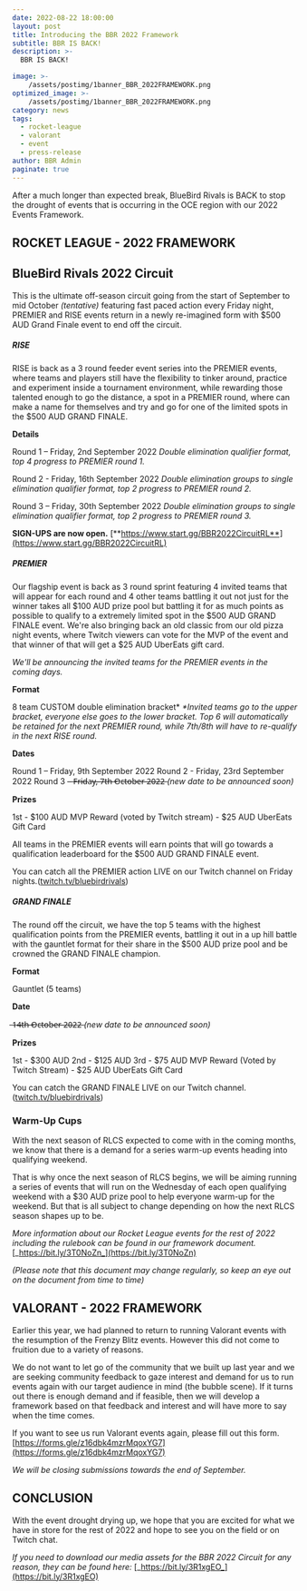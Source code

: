 ```yaml
---
date: 2022-08-22 18:00:00
layout: post
title: Introducing the BBR 2022 Framework
subtitle: BBR IS BACK!
description: >-
  BBR IS BACK!

image: >-
    /assets/postimg/1banner_BBR_2022FRAMEWORK.png
optimized_image: >-
    /assets/postimg/1banner_BBR_2022FRAMEWORK.png
category: news
tags:
  - rocket-league
  - valorant
  - event
  - press-release
author: BBR Admin
paginate: true
---
```


After a much longer than expected break, BlueBird Rivals is BACK to stop the drought of events that is occurring in the OCE region with our 2022 Events Framework.

## ROCKET LEAGUE - 2022 FRAMEWORK

## BlueBird Rivals 2022 Circuit

This is the ultimate off-season circuit going from the start of September to mid October _(tentative)_ featuring fast paced action every Friday night, PREMIER and RISE events return in a newly re-imagined form with $500 AUD Grand Finale event to end off the circuit.

##### RISE

RISE is back as a 3 round feeder event series into the PREMIER events, where teams and players still have the flexibility to tinker around, practice and experiment inside a tournament environment, while rewarding those talented enough to go the distance, a spot in a PREMIER round, where can make a name for themselves and try and go for one of the limited spots in the $500 AUD GRAND FINALE.

**Details**

Round 1 – Friday, 2nd September 2022
_Double elimination qualifier format, top 4 progress to PREMIER round 1._

Round 2 - Friday, 16th September 2022
_Double elimination groups to single elimination qualifier format, top 2 progress to PREMIER round 2._

Round 3 – Friday, 30th September 2022
_Double elimination groups to single elimination qualifier format, top 2 progress to PREMIER round 3._

**SIGN-UPS are now open.** [**https://www.start.gg/BBR2022CircuitRL**](https://www.start.gg/BBR2022CircuitRL)

##### PREMIER

Our flagship event is back as 3 round sprint featuring 4 invited teams that will appear for each round and 4 other teams battling it out not just for the winner takes all $100 AUD prize pool but battling it for as much points as possible to qualify to a extremely limited spot in the $500 AUD GRAND FINALE event. We're also bringing back an old classic from our old pizza night events, where Twitch viewers can vote for the MVP of the event and that winner of that will get a $25 AUD UberEats gift card.

_We'll be announcing the invited teams for the PREMIER events in the coming days._

**Format**

8 team CUSTOM double elimination bracket*
_*Invited teams go to the upper bracket, everyone else goes to the lower bracket._
_Top 6 will automatically be retained for the next PREMIER round, while 7th/8th will have to re-qualify in the next RISE round._

**Dates**

Round 1 – Friday, 9th September 2022
Round 2 - Friday, 23rd September 2022
Round 3 – ̶F̶r̶i̶d̶a̶y̶,̶ ̶7̶t̶h̶ ̶O̶c̶t̶o̶b̶e̶r̶ ̶2̶0̶2̶2̶ _(new date to be announced soon)_

**Prizes**

1st - $100 AUD
MVP Reward (voted by Twitch stream) - $25 AUD UberEats Gift Card

All teams in the PREMIER events will earn points that will go towards a qualification leaderboard for the $500 AUD GRAND FINALE event.

You can catch all the PREMIER action LIVE on our Twitch channel on Friday nights.([twitch.tv/bluebirdrivals](twitch.tv/bluebirdrivals))

##### GRAND FINALE

The round off the circuit, we have the top 5 teams with the highest qualification points from the PREMIER events, battling it out in a up hill battle with the gauntlet format for their share in the $500 AUD prize pool and be crowned the GRAND FINALE champion.

**Format**

Gauntlet (5 teams)

**Date**

̶1̶4̶t̶h̶ ̶O̶c̶t̶o̶b̶e̶r̶ ̶2̶0̶2̶2̶ _(new date to be announced soon)_

**Prizes**

1st - $300 AUD
2nd - $125 AUD
3rd - $75 AUD
MVP Reward (Voted by Twitch Stream) - $25 AUD UberEats Gift Card

You can catch the GRAND FINALE LIVE on our Twitch channel. ([twitch.tv/bluebirdrivals](twitch.tv/bluebirdrivals))

### Warm-Up Cups

With the next season of RLCS expected to come with in the coming months, we know that there is a demand for a series warm-up events heading into qualifying weekend.

That is why once the next season of RLCS begins, we will be aiming running a series of events that will run on the Wednesday of each open qualifying weekend with a $30 AUD prize pool to help everyone warm-up for the weekend. But that is all subject to change depending on how the next RLCS season shapes up to be.

_More information about our Rocket League events for the rest of 2022 including the rulebook can be found in our framework document._ [_https://bit.ly/3T0NoZn_](https://bit.ly/3T0NoZn)

_(Please note that this document may change regularly, so keep an eye out on the document from time to time)_

## VALORANT - 2022 FRAMEWORK

Earlier this year, we had planned to return to running Valorant events with the resumption of the Frenzy Blitz events. However this did not come to fruition due to a variety of reasons.

We do not want to let go of the community that we built up last year and we are seeking community feedback to gaze interest and demand for us to run events again with our target audience in mind (the bubble scene). If it turns out there is enough demand and if feasible, then we will develop a framework based on that feedback and interest and will have more to say when the time comes.

If you want to see us run Valorant events again, please fill out this form. [https://forms.gle/z16dbk4mzrMqoxYG7](https://forms.gle/z16dbk4mzrMqoxYG7)

_We will be closing submissions towards the end of September._

## CONCLUSION

With the event drought drying up, we hope that you are excited for what we have in store for the rest of 2022 and hope to see you on the field or on Twitch chat.

_If you need to download our media assets for the BBR 2022 Circuit for any reason, they can be found here:_ [_https://bit.ly/3R1xgEO_](https://bit.ly/3R1xgEO)